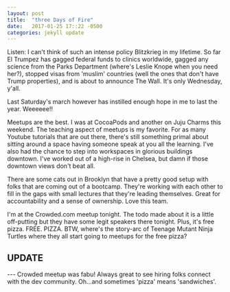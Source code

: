 ```yaml
---
layout: post
title:  "three Days of Fire"
date:   2017-01-25 17::22 -0500
categories: jekyll update
---
```


Listen: I can't think of such an intense policy Blitzkrieg in my lifetime.
So far El Trumpez has gagged federal funds to clinics worldwide, gagged
any science from the Parks Department (where's Leslie Knope when you need her?),
stopped visas from 'muslim' countries (well the ones that don't have Trump properties),
and is about to announce The Wall. It's only Wednesday, y'all.

Last Saturday's march however has instilled enough hope in me to last the year.
Weeeeee!!

Meetups are the best. I was at CocoaPods and another on Juju Charms this weekend.
The teaching aspect of meetups is my favorite. For as many Youtube tutorials that are
out there, there's still something primal about sitting around a space having someone
speak at you all the learning. I've also had the chance to step into workspaces in glorious
buildings downtown. I've worked out of a high-rise in Chelsea, but damn if those downtown views
don't beat all.

There are some cats out in Brooklyn that have a pretty good setup with folks that are
coming out of a bootcamp. They're working with each other to fill in the gaps with
small lectures that they're leading themselves. Great for accountability and a sense
of ownership. Love this team.

I'm at the Crowded.com meetup tonight. The todo made about it is a little off-putting
but they have some legit speakers there tonight. Plus, it's free pizza. FREE. PIZZA.
BTW, where's the story-arc of Teenage Mutant Ninja Turtles where they all start going to
meetups for the free pizza?

<h2>UPDATE</h2>
---
Crowded meetup was fabu! Always great to see hiring folks connect with the dev community.
Oh...and sometimes 'pizza' means 'sandwiches'.   

